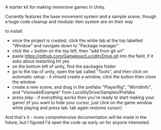 A starter kit for making immersive games in Unity.

Currently features the base movement system and a sample scene, though a huge code cleanup and modular item system are on their way

to install:
- once the project is created, click the white tab at the top labelled "Window" and navigate down to "Package manager"
- click the + button on the top left, then "add from git url"
- paste https://github.com/Gamekour/LucidityDrive.git into the field, if it asks about restarting hit yes
- on the bottom left of unity, find the packages folder
- go to the top of unity, open the tab called "Tools", and then click on automatic setup - it should create a window, click the button then close the window
- create a new scene, and drag in the prefabs "PlayerRig", "WorldInfo", and "VismodelExample" from LucidityDrive/Samples/Prefabs
- press play - if everything works then you're ready to start making your game!
(if you want to hide your cursor, just click on the game window while playing and press tab. tab again restores cursor)

And that's it - more comprehensive documentation will be made in the future, but I figured I'd open the code up early on for anyone interested.
